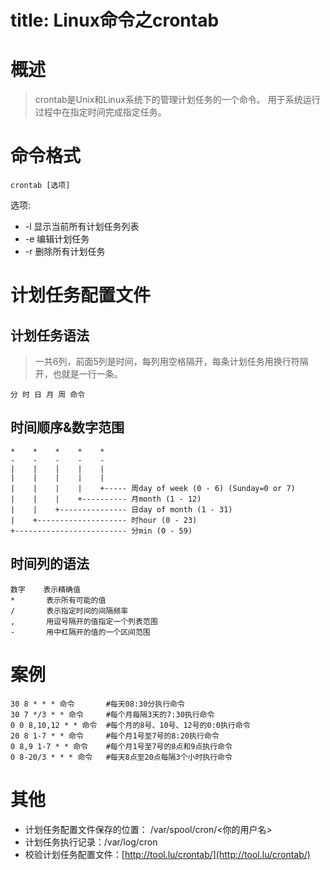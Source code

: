 title: Linux命令之crontab
========================

# 概述
> crontab是Unix和Linux系统下的管理计划任务的一个命令。
> 用于系统运行过程中在指定时间完成指定任务。

# 命令格式

```shell
crontab [选项]
```

选项:  

* -l    显示当前所有计划任务列表  
* -e    编辑计划任务  
* -r    删除所有计划任务  

# 计划任务配置文件

## 计划任务语法

> 一共6列，前面5列是时间，每列用空格隔开，每条计划任务用换行符隔开，也就是一行一条。

```
分 时 日 月 周 命令
```

## 时间顺序&数字范围

```
*    *    *    *    *
-    -    -    -    -
|    |    |    |    |
|    |    |    |    |
|    |    |    |    +----- 周day of week (0 - 6) (Sunday=0 or 7)
|    |    |    +---------- 月month (1 - 12)
|    |    +--------------- 日day of month (1 - 31)
|    +-------------------- 时hour (0 - 23)
+------------------------- 分min (0 - 59)
```

## 时间列的语法

```
数字    表示精确值
*       表示所有可能的值
/       表示指定时间的间隔频率
,       用逗号隔开的值指定一个列表范围
-       用中杠隔开的值的一个区间范围
```

# 案例

```shell
30 8 * * * 命令       #每天08:30分执行命令
30 7 */3 * * 命令     #每个月每隔3天的7:30执行命令
0 0 8,10,12 * * 命令  #每个月的8号、10号、12号的0:0执行命令
20 8 1-7 * * 命令     #每个月1号至7号的8:20执行命令
0 8,9 1-7 * * 命令    #每个月1号至7号的8点和9点执行命令
0 8-20/3 * * * 命令   #每天8点至20点每隔3个小时执行命令
```

# 其他

* 计划任务配置文件保存的位置： /var/spool/cron/<你的用户名>
* 计划任务执行记录：/var/log/cron
* 校验计划任务配置文件：[http://tool.lu/crontab/](http://tool.lu/crontab/)
